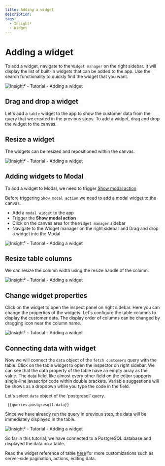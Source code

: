 ```yaml
---
title: Adding a widget
description: 
tags:
  - Insight²
  - Widget
---
```


# Adding a widget

To add a widget, navigate to the `Widget manager` on the right sidebar. It will display the list of built-in widgets that can be added to the app. Use the search functionality to quickly find the widget that you want.



![Insight² - Tutorial - Adding a widget](/_images/insight2/tutorial/adding-widget/widget_in2.png)



## Drag and drop a widget
Let's add a `table` widget to the app to show the customer data from the query that we created in the previous steps.
To add a widget, drag and drop the widget to the canvas.

## Resize a widget
The widgets can be resized and repositioned within the canvas.



![Insight² - Tutorial - Adding a widget](/_images/insight2/tutorial/adding-widget/resize_in2.gif)



## Adding widgets to Modal
To add a widget to Modal, we need to trigger [Show modal action](/insight2/actions/actions/)


Before triggering `Show modal action` we need to add a modal widget to the canvas.


- Add a `modal widget` to the app
- Trigger the **Show modal action**
- Click on the canvas area for the `Widget manager` sidebar
- Navigate to the Widget manager on the right sidebar and Drag and drop a widget into the Modal



![Insight² - Tutorial - Adding a widget](/_images/insight2/tutorial/adding-widget/modal_in2.gif)



## Resize table columns
We can resize the column width using the resize handle of the column.



![Insight² - Tutorial - Adding a widget](/_images/insight2/tutorial/adding-widget/resize-table-column_in2.gif)



## Change widget properties
Click on the widget to open the inspect panel on right sidebar. Here you can change the properties of the widgets. Let's configure the table columns to display the customer data. The display order of columns can be changed by dragging icon near the column name.



![Insight² - Tutorial - Adding a widget](/_images/insight2/tutorial/adding-widget/inspect-panel_in2.gif)



## Connecting data with widget
Now we will connect the `data` object of the `fetch customers` query with the table. Click on the table widget to open the inspector on right sidebar. We can see that the data property of the table have an empty array as the value. The data field, like almost every other field on the editor supports single-line javascript code within double brackets. Variable suggestions will be shows as a dropdown while you type the code in the field.

Let's select `data` object of the 'postgresql' query.

` {{queries.postgresql1.data}}`

Since we have already run the query in previous step, the data will be immediately displayed in the table.



![Insight² - Tutorial - Adding a widget](/_images/insight2/tutorial/adding-widget/table-data_in2.png)



So far in this tutorial, we have connected to a PostgreSQL database and displayed the data on a table.


Read the widget reference of table [here](/insight2/widgets/table/) for more customizations such as server-side pagination, actions, editing data.

